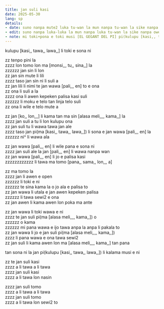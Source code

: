 ```yaml
---
title: jan suli kasi
date: 2025-05-30
lang: sp
details:
- date: suno nanpa mute2 luka tu-wan la mun nanpa tu-wan la sike nanpa owe mute2 luka  
- edit: suno nanpa luka-luka la mun nanpa luka tu-wan la sike nanpa owe mute2 luka  
- note: mi toki+pona e toki musi [EL GEGANT DEL PI] pi(kulupu [kasi,, tawa,, lawa,,])
---
```


kulupu [kasi,, tawa,, lawa,,] li toki e sona ni  

zz tenpo pini la  
zzzz lon tomo lon ma [monsi,,, tu,, sina,,] la  
zzzzzz jan sin li lon  
zz jan sin mute li lili  
zzzz taso jan sin ni li suli a  
zz jan lili li nimi te jan wawa [pali,,, en] to e ona  
zz ona li suli a la  
zzzz ona li awen kepeken palisa kasi suli  
zzzzzz li moku e telo tan linja telo suli  
zz ona li wile e telo mute a

zz jan [ko,, lon,,,] li kama tan ma sin [alasa meli,,,, kama,,] la  
zzzz jan suli a tu li lon kulupu ona  
zz jan suli tu li wawa tawa jan ale  
zzzz taso jan pi(ma [kasi,, tawa,, lawa,,]) li sona e jan wawa [pali,,, en] la  
zzzzzz ni^ li wawa ala  

zz jan wawa [pali,,, en] li wile pana e sona ni  
zzzz jan suli ale la jan [pali,,, en] li wawa nanpa wan  
zz jan wawa [pali,,, en] li jo e palisa kasi  
zzzzzzzzzzzz li tawa ma tomo [pana,, sama,, lon,,, a]  

zz ma tomo la  
zzzz jan li awen e open  
zzzzzz li toki e ni  
zzzzzz te sina kama la o jo ala e palisa to  
zz jan wawa li utala e jan awen kepeken palisa  
zzzzzz li tawa sewi2 e ona  
zz jan awen li kama awen lon poka ma ante  

zz jan wawa li toki wawa e ni  
zzzz te jan suli pi(ma [alasa meli,,,, kama,,]) o  
zzzzzz o kama  
zzzzzz mi pana wawa e ijo tawa anpa la anpa li pakala to  
zz jan wawa li jo e jan suli pi(ma [alasa meli,,,, kama,,])  
zzzz li pana wawa e ona tawa sewi2  
zz jan suli li kama awen lon ma [alasa meli,,,, kama,,] tan pana  

tan sona ni la jan pi(kulupu [kasi,, tawa,, lawa,,]) li kalama musi e ni  

zz te jan suli kasi  
zzzz a li tawa a li tawa  
zzzz jan suli kasi  
zzzz a li tawa lon nasin  

zzzz jan suli tomo  
zzzz a li tawa a li tawa  
zzzz jan suli tomo  
zzzz a li tawa lon sewi2 to  

